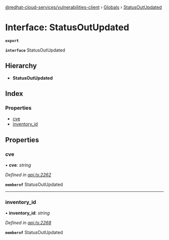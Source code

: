 [@redhat-cloud-services/vulnerabilities-client](../README.md) › [Globals](../globals.md) › [StatusOutUpdated](statusoutupdated.md)

# Interface: StatusOutUpdated

**`export`** 

**`interface`** StatusOutUpdated

## Hierarchy

* **StatusOutUpdated**

## Index

### Properties

* [cve](statusoutupdated.md#cve)
* [inventory_id](statusoutupdated.md#inventory_id)

## Properties

###  cve

• **cve**: *string*

*Defined in [api.ts:2262](https://github.com/RedHatInsights/javascript-clients/blob/master/packages/vulnerabilities/api.ts#L2262)*

**`memberof`** StatusOutUpdated

___

###  inventory_id

• **inventory_id**: *string*

*Defined in [api.ts:2268](https://github.com/RedHatInsights/javascript-clients/blob/master/packages/vulnerabilities/api.ts#L2268)*

**`memberof`** StatusOutUpdated
